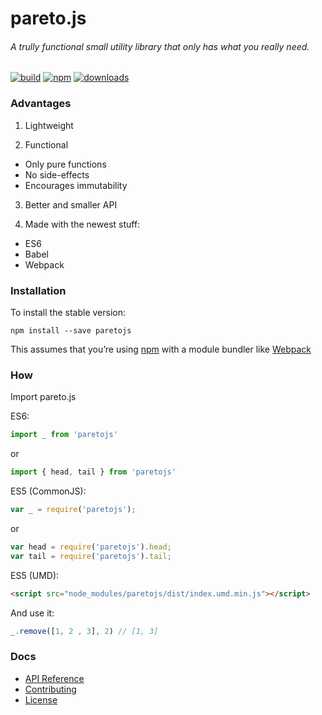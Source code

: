 # pareto.js

###### A trully functional small utility library that only has what you really need.

[![build](https://img.shields.io/travis/concretesolutions/pareto.js/master.svg?style=flat-square)](https://travis-ci.org/concretesolutions/pareto.js)
[![npm](https://img.shields.io/npm/v/paretojs.svg?style=flat-square)](https://www.npmjs.com/package/paretojs)
[![downloads](https://img.shields.io/npm/dm/paretojs.svg?style=flat-square)](https://www.npmjs.com/package/paretojs)

### Advantages

1. Lightweight

2. Functional
 * Only pure functions
 * No side-effects
 * Encourages immutability

3. Better and smaller API

4. Made with the newest stuff:
 * ES6
 * Babel
 * Webpack

### Installation

To install the stable version:

```
npm install --save paretojs
```

This assumes that you’re using [npm](https://www.npmjs.com/) with a module bundler like [Webpack](http://webpack.github.io)

### How

Import pareto.js

ES6:

```js
import _ from 'paretojs'
```

or

```js
import { head, tail } from 'paretojs'
```

ES5 (CommonJS):

```js
var _ = require('paretojs');
```

or 

```js
var head = require('paretojs').head;
var tail = require('paretojs').tail;
```

ES5 (UMD):

```html
<script src="node_modules/paretojs/dist/index.umd.min.js"></script>
```

And use it:

```js
_.remove([1, 2 , 3], 2) // [1, 3]
```

### Docs

* [API Reference](https://github.com/concretesolutions/pareto.js/blob/master/API.md)
* [Contributing](https://github.com/concretesolutions/pareto.js/blob/master/CONTRIBUTING.md)
* [License](https://github.com/concretesolutions/pareto.js/blob/master/LICENSE.md)
